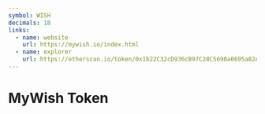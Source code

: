```yaml
---
symbol: WISH
decimals: 18
links:
  - name: website
    url: https://mywish.io/index.html
  - name: explorer
    url: https://etherscan.io/token/0x1b22C32cD936cB97C28C5690a0695a82Abf688e6
---
```


# MyWish Token
